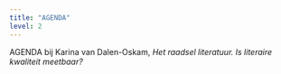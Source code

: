 ```yaml
---
title: "AGENDA"
level: 2
---
```


AGENDA bij Karina van Dalen-Oskam,  *Het raadsel literatuur. Is literaire kwaliteit meetbaar?*
